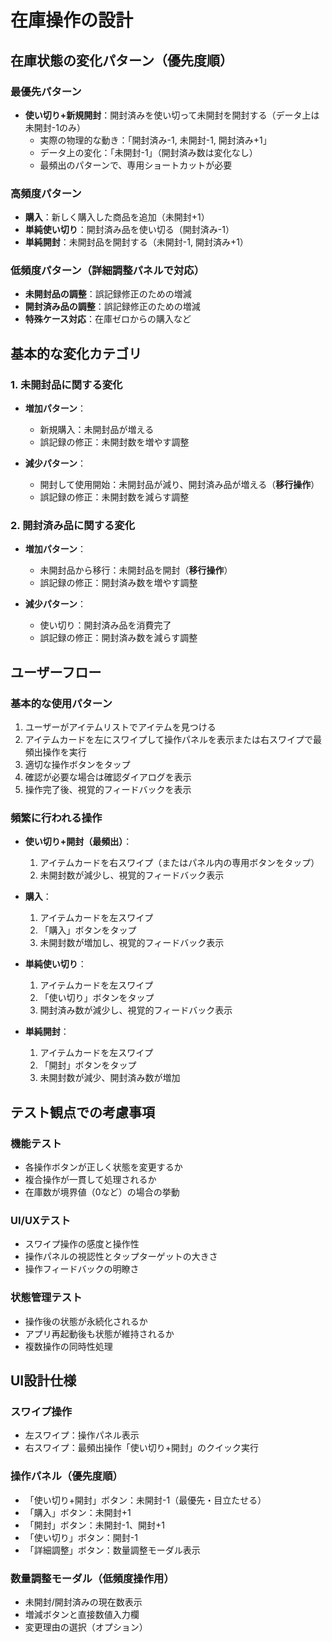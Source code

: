 # 在庫操作の設計

## 在庫状態の変化パターン（優先度順）

### 最優先パターン
- **使い切り+新規開封**：開封済みを使い切って未開封を開封する（データ上は未開封-1のみ）
  - 実際の物理的な動き：「開封済み-1, 未開封-1, 開封済み+1」
  - データ上の変化：「未開封-1」（開封済み数は変化なし）
  - 最頻出のパターンで、専用ショートカットが必要

### 高頻度パターン
- **購入**：新しく購入した商品を追加（未開封+1）
- **単純使い切り**：開封済み品を使い切る（開封済み-1）
- **単純開封**：未開封品を開封する（未開封-1, 開封済み+1）

### 低頻度パターン（詳細調整パネルで対応）
- **未開封品の調整**：誤記録修正のための増減
- **開封済み品の調整**：誤記録修正のための増減
- **特殊ケース対応**：在庫ゼロからの購入など

## 基本的な変化カテゴリ

### 1. 未開封品に関する変化
- **増加パターン**：
  - 新規購入：未開封品が増える
  - 誤記録の修正：未開封数を増やす調整
  
- **減少パターン**：
  - 開封して使用開始：未開封品が減り、開封済み品が増える（**移行操作**）
  - 誤記録の修正：未開封数を減らす調整

### 2. 開封済み品に関する変化
- **増加パターン**：
  - 未開封品から移行：未開封品を開封（**移行操作**）
  - 誤記録の修正：開封済み数を増やす調整
  
- **減少パターン**：
  - 使い切り：開封済み品を消費完了
  - 誤記録の修正：開封済み数を減らす調整

## ユーザーフロー

### 基本的な使用パターン
1. ユーザーがアイテムリストでアイテムを見つける
2. アイテムカードを左にスワイプして操作パネルを表示または右スワイプで最頻出操作を実行
3. 適切な操作ボタンをタップ
4. 確認が必要な場合は確認ダイアログを表示
5. 操作完了後、視覚的フィードバックを表示

### 頻繁に行われる操作
- **使い切り+開封（最頻出）**：
  1. アイテムカードを右スワイプ（またはパネル内の専用ボタンをタップ）
  2. 未開封数が減少し、視覚的フィードバック表示

- **購入**：
  1. アイテムカードを左スワイプ
  2. 「購入」ボタンをタップ
  3. 未開封数が増加し、視覚的フィードバック表示

- **単純使い切り**：
  1. アイテムカードを左スワイプ
  2. 「使い切り」ボタンをタップ
  3. 開封済み数が減少し、視覚的フィードバック表示

- **単純開封**：
  1. アイテムカードを左スワイプ
  2. 「開封」ボタンをタップ
  3. 未開封数が減少、開封済み数が増加

## テスト観点での考慮事項

### 機能テスト
- 各操作ボタンが正しく状態を変更するか
- 複合操作が一貫して処理されるか
- 在庫数が境界値（0など）の場合の挙動

### UI/UXテスト
- スワイプ操作の感度と操作性
- 操作パネルの視認性とタップターゲットの大きさ
- 操作フィードバックの明瞭さ

### 状態管理テスト
- 操作後の状態が永続化されるか
- アプリ再起動後も状態が維持されるか
- 複数操作の同時性処理

## UI設計仕様

### スワイプ操作
- 左スワイプ：操作パネル表示
- 右スワイプ：最頻出操作「使い切り+開封」のクイック実行

### 操作パネル（優先度順）
- 「使い切り+開封」ボタン：未開封-1（最優先・目立たせる）
- 「購入」ボタン：未開封+1
- 「開封」ボタン：未開封-1、開封+1
- 「使い切り」ボタン：開封-1
- 「詳細調整」ボタン：数量調整モーダル表示

### 数量調整モーダル（低頻度操作用）
- 未開封/開封済みの現在数表示
- 増減ボタンと直接数値入力欄
- 変更理由の選択（オプション）